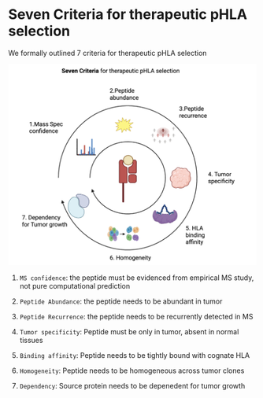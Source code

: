# Seven Criteria for therapeutic pHLA selection

We formally outlined 7 criteria for therapeutic pHLA selection

![seven](../images/seven.png)

1. `MS confidence`: the peptide must be evidenced from empirical MS study, not pure computational prediction

2. `Peptide Abundance`: the peptide needs to be abundant in tumor

3. `Peptide Recurrence`: the peptide needs to be recurrently detected in MS

4. `Tumor specificity`: Peptide must be only in tumor, absent in normal tissues

5. `Binding affinity`: Peptide needs to be tightly bound with cognate HLA

6. `Homogeneity`: Peptide needs to be homogeneous across tumor clones

7. `Dependency`: Source protein needs to be depenedent for tumor growth


